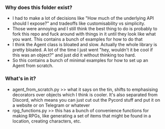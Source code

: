 ### Why does this folder exist?

* I had to make a lot of decisions like "How much of the underlying API should I expose?" and tradeoffs like customisability vs simplicity. 
* Those were annoying and I still think the best thing to do is probably to fork this repo and fuck around with things in it until they look like what you want. This contains a bunch of examples for how to do that
* I think the Agent class is bloated and slow. Actually the whole library is pretty bloated. A lot of the time I just went "hey, wouldn't it be cool if this was an object?" and just did it without thinking too hard. 
* So this contains a bunch of minimal examples for how to set up an Agent from scratch.

### What's in it?
* agent_from_scratch.py >> what it says on the tin, shifts to emphasising decorators over objects which I think is cooler. It's also separated from Discord, which means you can just cut out the Pycord stuff and put it on a website or on Telegram or whatever
* rpg_functions.py >> this has a bunch of convenience functions for making RPGs, like generating a set of items that might be found in a location, creating characters, etc.